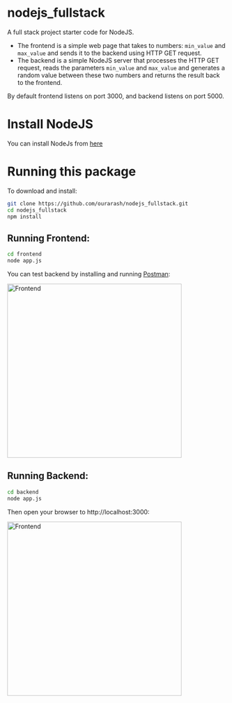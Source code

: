 # nodejs_fullstack

A full stack project starter code for NodeJS.

- The frontend is a simple web page that takes to numbers: `min_value` and `max_value` and sends it to the backend using HTTP GET request.
- The backend is a simple NodeJS server that processes the HTTP GET request, reads the parameters `min_value` and `max_value` and generates a random value between these two numbers and returns the result back to the frontend.


By default frontend listens on port 3000, and backend listens on port 5000.

# Install NodeJS

You can install NodeJs from [here](https://nodejs.org/en/download/)

# Running this package

To download and install:

```bash
git clone https://github.com/ourarash/nodejs_fullstack.git
cd nodejs_fullstack
npm install
```

## Running Frontend:
```bash
cd frontend
node app.js
```

You can test backend by installing and running [Postman](https://www.postman.com/downloads/):

<img alt="Frontend" src="https://github.com/ourarash/nodejs_fullstack/blob/master/backend/screenshot.png?raw=true" width="400">


## Running Backend:
```bash
cd backend
node app.js
```

Then open your browser to http://localhost:3000:

<img alt="Frontend" src="https://github.com/ourarash/nodejs_fullstack/blob/master/frontend/screenshot.png?raw=true" width="400">
